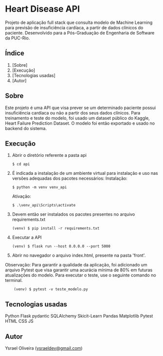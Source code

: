 # Heart Disease API

Projeto de aplicação full stack que consulta modelo de Machine Learning para previsão de insuficiência cardíaca, a partir de dados clínicos do paciente. Desenvolvido para a Pós-Graduação de Engenharia de Software da PUC-Rio.

## Índice

1. [Sobre]
2. [Execução]
3. [Tecnologias usadas]
4. [Autor]

## Sobre
Este projeto é uma API que visa prever se um determinado paciente possui insuficiência cardíaca ou não a partir dos seus dados clínicos. Para treinamento e teste do modelo, foi usado um dataset público do Kaggle, Heart Failure Prediction Dataset. O modelo foi então exportado e usado no backend do sistema.

## Execução
1. Abrir o diretório referente a pasta api
   ```
   $ cd api
   ```
2. É indicada a instalação de um ambiente virtual para instalação e uso nas versões adequadas dos pacotes necessários:
    Instalação:
    ```
    $ python -m venv venv_api 
    ```
    Ativação:
    ```
    $ .\venv_api\Scripts\activate      
    ```
3. Devem então ser instalados os pacotes presentes no arquivo requirements.txt
    ```
    (venv) $ pip install -r requirements.txt 
    ```
4. Executar a API
    ```
    (venv) $ flask run --host 0.0.0.0 --port 5000  
    ```
5. Abrir no navegador o arquivo index.html, presente na pasta 'front'.

Observação: Para garantir a qualidade da aplicação, foi adicionado um arquivo Pytest que visa garantir uma acurácia mínima de 80% em futuras atualizações do modelo. Para executar o teste, use o seguinte comando no terminal.
```
    (venv) $ pytest -v teste_modelo.py 
```

## Tecnologias usadas
Python
Flask
pydantic
SQLAlchemy
Skicit-Learn
Pandas
Matplotlib
Pytest
HTML
CSS
JS

## Autor
Ysrael Oliveira (ysraeldev@gmail.com)

